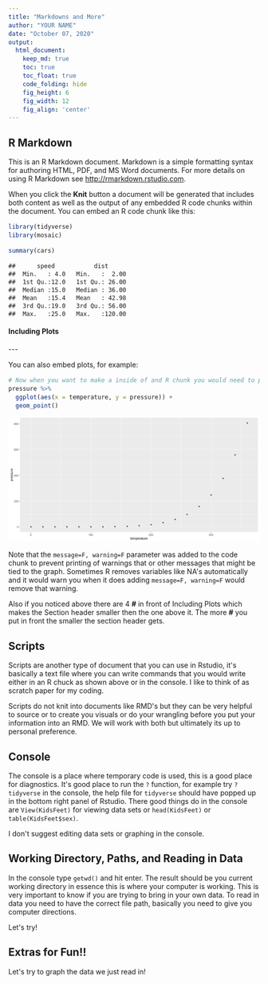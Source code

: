 ```yaml
---
title: "Markdowns and More"
author: "YOUR NAME"
date: "October 07, 2020"
output:
  html_document:  
    keep_md: true
    toc: true
    toc_float: true
    code_folding: hide
    fig_height: 6
    fig_width: 12
    fig_align: 'center'
---
```




## R Markdown

This is an R Markdown document. Markdown is a simple formatting syntax for authoring HTML, PDF, and MS Word documents. For more details on using R Markdown see <http://rmarkdown.rstudio.com>.

When you click the **Knit** button a document will be generated that includes both content as well as the output of any embedded R code chunks within the document. You can embed an R code chunk like this:


```r
library(tidyverse)
library(mosaic)
```


```r
summary(cars)
```

```
##      speed           dist       
##  Min.   : 4.0   Min.   :  2.00  
##  1st Qu.:12.0   1st Qu.: 26.00  
##  Median :15.0   Median : 36.00  
##  Mean   :15.4   Mean   : 42.98  
##  3rd Qu.:19.0   3rd Qu.: 56.00  
##  Max.   :25.0   Max.   :120.00
```

#### Including Plots

---  <!-- THIS COLORED PART IS COMMENTED OUT, but the three dashes in front of the comment make a little dividing line in you knited document -->

You can also embed plots, for example:


```r
# Now when you want to make a inside of and R chunk you would need to put the # sign in front so it's a little different depending on if you are inside or outside of an R chunk.
pressure %>% 
  ggplot(aes(x = temperature, y = pressure)) +
  geom_point()
```

![](Markdowns_and_More_files/figure-html/pressure-1.png)<!-- -->

Note that the `message=F, warning=F` parameter was added to the code chunk to prevent printing of warnings that or other messages that might be tied to the graph. Sometimes R removes variables like NA's automatically and it would warn you when it does adding `message=F, warning=F` would remove that warning. 

Also if you noticed above there are 4 **#** in front of Including Plots which makes the Section header smaller then the one above it. The more **#** you put in front the smaller the section header gets.


## Scripts 

Scripts are another type of document that you can use in Rstudio, it's basically a text file where you can write commands that you would write either in an R chuck as shown above or in the console. I like to think of as scratch paper for my coding. 

Scripts do not knit into documents like RMD's but they can be very helpful to source or to create you visuals or do your wrangling before you put your information into an RMD. We will work with both but ultimately its up to personal preference. 

## Console 

The console is a place where temporary code is used, this is a good place for diagnostics. It's good place to run the `?` function, for example try `?tidyverse` in the console, the help file for `tidyverse` should have popped up in the bottom right panel of Rstudio. There good things do in the console are `View(KidsFeet)` for viewing data sets or `head(KidsFeet)` or `table(KidsFeet$sex)`.

I don't suggest editing data sets or graphing in the console.

## Working Directory, Paths, and Reading in Data

In the console type `getwd()` and hit enter. The result should be you current working directory in essence this is where your computer is working. This is very important to know if you are trying to bring in your own data. To read in data you need to have the correct file path, basically you need to give you computer directions.  

Let's try!




## Extras for Fun!! 

Let's try to graph the data we just read in!






